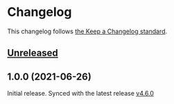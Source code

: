 # Changelog

This changelog follows [the Keep a Changelog standard](https://keepachangelog.com).


## [Unreleased](https://github.com/codeat3/blade-grommet-icons/compare/1.0.0...main)


## 1.0.0 (2021-06-26)

Initial release.
Synced with the latest release [v4.6.0](https://github.com/grommet/grommet-icons/releases/tag/v4.6.0)
